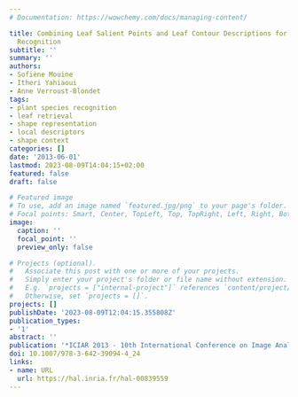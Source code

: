 ```yaml
---
# Documentation: https://wowchemy.com/docs/managing-content/

title: Combining Leaf Salient Points and Leaf Contour Descriptions for Plant Species
  Recognition
subtitle: ''
summary: ''
authors:
- Sofiène Mouine
- Itheri Yahiaoui
- Anne Verroust-Blondet
tags:
- plant species recognition
- leaf retrieval
- shape representation
- local descriptors
- shape context
categories: []
date: '2013-06-01'
lastmod: 2023-08-09T14:04:15+02:00
featured: false
draft: false

# Featured image
# To use, add an image named `featured.jpg/png` to your page's folder.
# Focal points: Smart, Center, TopLeft, Top, TopRight, Left, Right, BottomLeft, Bottom, BottomRight.
image:
  caption: ''
  focal_point: ''
  preview_only: false

# Projects (optional).
#   Associate this post with one or more of your projects.
#   Simply enter your project's folder or file name without extension.
#   E.g. `projects = ["internal-project"]` references `content/project/deep-learning/index.md`.
#   Otherwise, set `projects = []`.
projects: []
publishDate: '2023-08-09T12:04:15.355808Z'
publication_types:
- '1'
abstract: ''
publication: '*ICIAR 2013 - 10th International Conference on Image Analysis and Recognition*'
doi: 10.1007/978-3-642-39094-4_24
links:
- name: URL
  url: https://hal.inria.fr/hal-00839559
---
```

